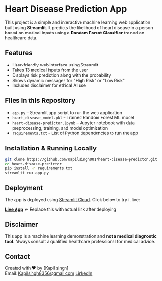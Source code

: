 # Heart Disease Prediction App

This project is a simple and interactive machine learning web application built using **Streamlit**. It predicts the likelihood of heart disease in a person based on medical inputs using a **Random Forest Classifier** trained on healthcare data.

## Features

- User-friendly web interface using Streamlit
- Takes 13 medical inputs from the user
- Displays risk prediction along with the probability
- Shows dynamic messages for "High Risk" or "Low Risk"
- Includes disclaimer for ethical AI use

## Files in this Repository

- `app.py` – Streamlit app script to run the web application
- `heart_disease_model.pkl` – Trained Random Forest ML model
- `heart-disease-predictor.ipynb` – Jupyter notebook with data preprocessing, training, and model optimization
- `requirements.txt` – List of Python dependencies to run the app

## Installation & Running Locally

```bash
git clone https://github.com/Kapilsingh001/heart-disease-predictor.git
cd heart-disease-predictor
pip install -r requirements.txt
streamlit run app.py
```

##  Deployment

The app is deployed using [Streamlit Cloud](https://streamlit.io/cloud). Click below to try it live:

[**Live App**](https://your-streamlit-app-url.streamlit.app) ← Replace this with actual link after deploying

## Disclaimer

This app is a machine learning demonstration and **not a medical diagnostic tool**. Always consult a qualified healthcare professional for medical advice.

## Contact

Created with ❤️ by [Kapil singh]  
Email: Kapilsingh8356@gmail.com 
 [LinkedIn](https://www.linkedin.com/in/your-profile)
